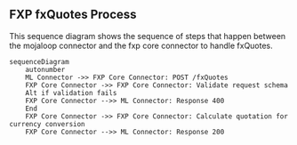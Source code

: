 ##  FXP fxQuotes Process

This sequence diagram shows the sequence of steps that happen between the mojaloop connector and the fxp core connector to handle fxQuotes.

```mermaid
sequenceDiagram
    autonumber
    ML Connector ->> FXP Core Connector: POST /fxQuotes
    FXP Core Connector ->> FXP Core Connector: Validate request schema
    Alt if validation fails
    FXP Core Connector -->> ML Connector: Response 400
    End
    FXP Core Connector ->> FXP Core Connector: Calculate quotation for currency conversion
    FXP Core Connector -->> ML Connector: Response 200
```